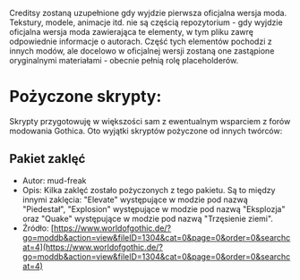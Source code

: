 Creditsy zostaną uzupełnione gdy wyjdzie pierwsza oficjalna wersja moda.
Tekstury, modele, animacje itd. nie są częścią repozytorium - gdy wyjdzie oficjalna wersja moda zawierająca te elementy, w tym pliku zawrę odpowiednie informacje o autorach. Część tych elementów pochodzi z innych modów, ale docelowo w oficjalnej wersji zostaną one zastąpione oryginalnymi materiałami - obecnie pełnią rolę placeholderów.

# Pożyczone skrypty:

Skrypty przygotowuję w większości sam z ewentualnym wsparciem z forów modowania Gothica.
Oto wyjątki skryptów pożyczone od innych twórców:

## Pakiet zaklęć

- Autor: mud-freak
- Opis: Kilka zaklęć zostało pożyczonych z tego pakietu. Są to między innymi zaklęcia: "Elevate" występujące w modzie pod nazwą "Piedestał", "Explosion" występujące w modzie pod nazwą "Eksplozja" oraz "Quake" występujące w modzie pod nazwą "Trzęsienie ziemi".
- Źródło: [https://www.worldofgothic.de/?go=moddb&action=view&fileID=1304&cat=0&page=0&order=0&searchcat=4](https://www.worldofgothic.de/?go=moddb&action=view&fileID=1304&cat=0&page=0&order=0&searchcat=4)